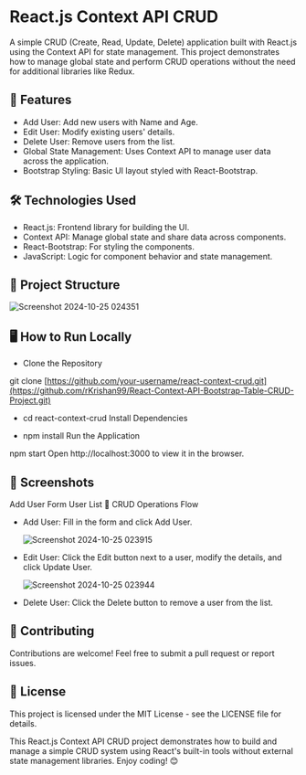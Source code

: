 # React.js Context API CRUD
A simple CRUD (Create, Read, Update, Delete) application built with React.js using the Context API for state management. This project demonstrates how to manage global state and perform CRUD operations without the need for additional libraries like Redux.

## 🚀 Features
- Add User: Add new users with Name and Age.
- Edit User: Modify existing users' details.
- Delete User: Remove users from the list.
- Global State Management: Uses Context API to manage user data across the application.
- Bootstrap Styling: Basic UI layout styled with React-Bootstrap.


## 🛠️ Technologies Used
- React.js: Frontend library for building the UI.
- Context API: Manage global state and share data across components.
- React-Bootstrap: For styling the components.
- JavaScript: Logic for component behavior and state management.

## 📂 Project Structure

![Screenshot 2024-10-25 024351](https://github.com/user-attachments/assets/09c97330-059c-4198-83dc-ced6510f1b6b)


## 🖥️ How to Run Locally
+ Clone the Repository

git clone [https://github.com/your-username/react-context-crud.git](https://github.com/rKrishan99/React-Context-API-Bootstrap-Table-CRUD-Project.git)

- cd react-context-crud
Install Dependencies

- npm install
Run the Application

npm start
Open http://localhost:3000 to view it in the browser.

## 📸 Screenshots
Add User Form	User List
🔄 CRUD Operations Flow
- Add User: Fill in the form and click Add User.

  ![Screenshot 2024-10-25 023915](https://github.com/user-attachments/assets/06af4d48-ba56-4445-9a32-e9d58a50a0e1)

- Edit User: Click the Edit button next to a user, modify the details, and click Update User.

  ![Screenshot 2024-10-25 023944](https://github.com/user-attachments/assets/06b40863-cc27-4a6b-8f20-676823753bf6)

- Delete User: Click the Delete button to remove a user from the list.

## 🤝 Contributing
Contributions are welcome! Feel free to submit a pull request or report issues.

## 📜 License
This project is licensed under the MIT License - see the LICENSE file for details.


This React.js Context API CRUD project demonstrates how to build and manage a simple CRUD system using React's built-in tools without external state management libraries. Enjoy coding! 😊







